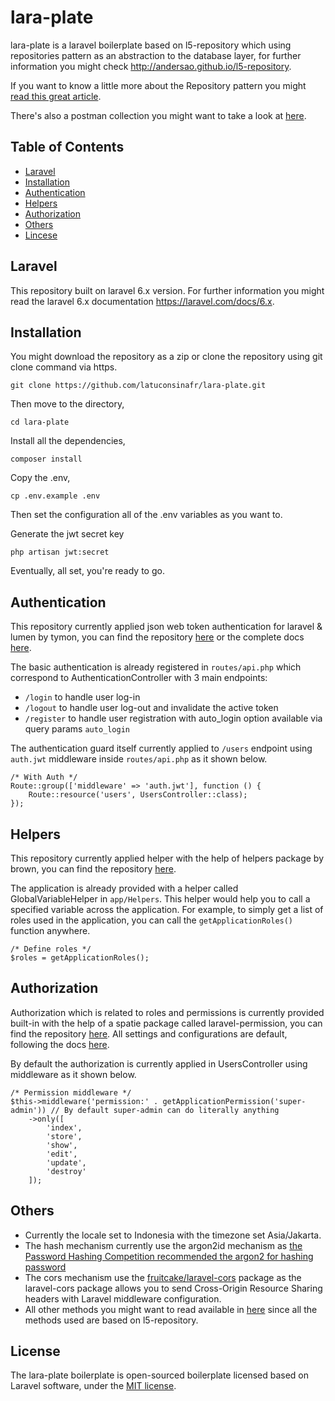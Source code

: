 # lara-plate

lara-plate is a laravel boilerplate based on l5-repository which using repositories pattern as an abstraction to the database layer, for further information you might check http://andersao.github.io/l5-repository.

If you want to know a little more about the Repository pattern you might [read this great article](http://bit.ly/1IdmRNS).

There's also a postman collection you might want to take a look at [here](https://documenter.getpostman.com/view/2216502/TzscqnCs).


## Table of Contents

- <a href="#laravel">Laravel</a>
- <a href="#installation">Installation</a>
- <a href="#authentication">Authentication</a>
- <a href="#helpers">Helpers</a>
- <a href="#authorization">Authorization</a>
- <a href="#others">Others</a>
- <a href="#license">Lincese</a>


## Laravel

This repository built on laravel 6.x version. For further information you might read the laravel 6.x documentation https://laravel.com/docs/6.x.


## Installation

You might download the repository as a zip or clone the repository using git clone command via https.

```
git clone https://github.com/latuconsinafr/lara-plate.git
```

Then move to the directory,

```
cd lara-plate
```

Install all the dependencies,

```
composer install
```

Copy the .env,

```
cp .env.example .env
```
Then set the configuration all of the .env variables as you want to.

Generate the jwt secret key

```
php artisan jwt:secret
```
Eventually, all set, you're ready to go.


## Authentication

This repository currently applied json web token authentication for laravel & lumen by tymon, you can find the repository [here](https://github.com/tymondesigns/jwt-auth) or the complete docs [here](https://jwt-auth.readthedocs.io/en/develop/).

The basic authentication is already registered in `routes/api.php` which correspond to AuthenticationController with 3 main endpoints:
- `/login` to handle user log-in
- `/logout` to handle user log-out and invalidate the active token
- `/register` to handle user registration with auto_login option available via query params `auto_login`
    
The authentication guard itself currently applied to `/users` endpoint using `auth.jwt` middleware inside `routes/api.php` as it shown below.

```
/* With Auth */
Route::group(['middleware' => 'auth.jwt'], function () {
    Route::resource('users', UsersController::class);
});
```

## Helpers

This repository currently applied helper with the help of helpers package by brown, you can find the repository [here](https://github.com/browner12/helpers).

The application is already provided with a helper called GlobalVariableHelper in `app/Helpers`. This helper would help you to call a specified variable across the application. For example, to simply get a list of roles used in the application, you can call the `getApplicationRoles()` function anywhere.

```
/* Define roles */
$roles = getApplicationRoles();
```

## Authorization

Authorization which is related to roles and permissions is currently provided built-in with the help of a spatie package called laravel-permission, you can find the repository [here](https://github.com/spatie/laravel-permission). All settings and configurations are default, following the docs [here](https://spatie.be/docs/laravel-permission/v4/introduction).

By default the authorization is currently applied in UsersController using middleware as it shown below.

```
/* Permission middleware */
$this->middleware('permission:' . getApplicationPermission('super-admin')) // By default super-admin can do literally anything
    ->only([
        'index',
        'store',
        'show',
        'edit',
        'update',
        'destroy'
    ]);
```

## Others

- Currently the locale set to Indonesia with the timezone set Asia/Jakarta.
- The hash mechanism currently use the argon2id mechanism as [the Password Hashing Competition recommended the argon2 for hashing password](https://password-hashing.net/)
- The cors mechanism use the [fruitcake/laravel-cors](https://github.com/fruitcake/laravel-cors) package as the laravel-cors package allows you to send Cross-Origin Resource Sharing headers with Laravel middleware configuration.
- All other methods you might want to read available in [here](http://andersao.github.io/l5-repository) since all the methods used are based on l5-repository.

## License

The lara-plate boilerplate is open-sourced boilerplate licensed based on Laravel software, under the [MIT license](https://opensource.org/licenses/MIT).
